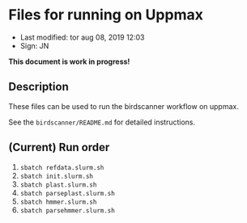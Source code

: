 # Files for running on Uppmax

- Last modified: tor aug 08, 2019  12:03
- Sign: JN

**This document is work in progress!**

## Description

These files can be used to run the birdscanner workflow on uppmax.

See the `birdscanner/README.md` for detailed instructions.

## (Current) Run order

1. `sbatch refdata.slurm.sh`
2. `sbatch init.slurm.sh`
3. `sbatch plast.slurm.sh`
4. `sbatch parseplast.slurm.sh`
5. `sbatch hmmer.slurm.sh`
6. `sbatch parsehmmer.slurm.sh`

